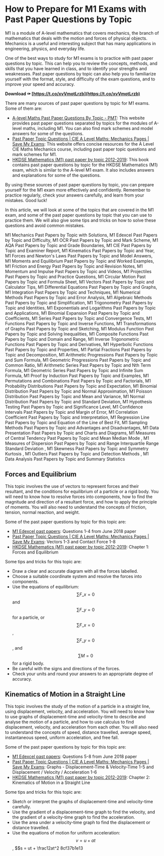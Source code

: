# How to Prepare for M1 Exams with Past Paper Questions by Topic
 
M1 is a module of A-level mathematics that covers mechanics, the branch of mathematics that deals with the motion and forces of physical objects. Mechanics is a useful and interesting subject that has many applications in engineering, physics, and everyday life.
 
One of the best ways to study for M1 exams is to practice with past paper questions by topic. This can help you to review the concepts, methods, and skills that you have learned in class, and to identify your strengths and weaknesses. Past paper questions by topic can also help you to familiarize yourself with the format, style, and difficulty of the exam questions, and to improve your speed and accuracy.
 
**Download ✑ [https://t.co/xvVmotLrzb](https://t.co/xvVmotLrzb)**


 
There are many sources of past paper questions by topic for M1 exams. Some of them are:
 
- [A-level Maths Past Paper Questions By Topic - PMT](https://www.physicsandmathstutor.com/a-level-maths/past-paper-questions-by-topic/): This website provides past paper questions separated by topics for the modules of A-level maths, including M1. You can also find mark schemes and model answers for some of the questions.
- [Past Paper Topic Questions | CIE A Level Maths: Mechanics Pages | Save My Exams](https://www.savemyexams.co.uk/a-level/maths_mechanics/cie/-/pages/topic-questions-pdf/): This website offers concise resources for the A Level CIE Maths Mechanics course, including past paper topic questions and mark schemes for M1.
- [HKDSE Mathematics (M1) past paper by topic 2012-2019](https://books.google.com/books/about/HKDSE_Mathematics_M1_past_paper_by_topic.html?id=b_-pDwAAQBAJ): This book contains past paper questions by topic for the HKDSE Mathematics (M1) exam, which is similar to the A-level M1 exam. It also includes answers and explanations for some of the questions.

By using these sources of past paper questions by topic, you can prepare yourself for the M1 exam more effectively and confidently. Remember to practice regularly, check your answers carefully, and learn from your mistakes. Good luck!
  
In this article, we will look at some of the topics that are covered in the M1 exam, and some of the past paper questions by topic that you can use to practice them. We will also give some tips and tricks on how to solve these questions and avoid common mistakes.
 
M1 Mechanics Past Papers by Topic with Solutions,  M1 Edexcel Past Papers by Topic and Difficulty,  M1 OCR Past Papers by Topic and Mark Scheme,  M1 AQA Past Papers by Topic and Grade Boundaries,  M1 CIE Past Papers by Topic and Examiner Report,  M1 Kinematics Past Papers by Topic and Year,  M1 Forces and Newton's Laws Past Papers by Topic and Model Answers,  M1 Moments and Equilibrium Past Papers by Topic and Worked Examples,  M1 Friction and Energy Past Papers by Topic and Revision Notes,  M1 Momentum and Impulse Past Papers by Topic and Videos,  M1 Projectiles Past Papers by Topic and Practice Questions,  M1 Circular Motion Past Papers by Topic and Formula Sheet,  M1 Vectors Past Papers by Topic and Calculator Tips,  M1 Differential Equations Past Papers by Topic and Graphs,  M1 Integration Past Papers by Topic and Techniques,  M1 Numerical Methods Past Papers by Topic and Error Analysis,  M1 Algebraic Methods Past Papers by Topic and Simplification,  M1 Trigonometry Past Papers by Topic and Identities,  M1 Exponentials and Logarithms Past Papers by Topic and Applications,  M1 Binomial Expansion Past Papers by Topic and Coefficients,  M1 Series Past Papers by Topic and Convergence Tests,  M1 Functions Past Papers by Topic and Inverse Functions,  M1 Transformations of Graphs Past Papers by Topic and Sketching,  M1 Modulus Function Past Papers by Topic and Solving Inequalities,  M1 Composite Functions Past Papers by Topic and Domain and Range,  M1 Inverse Trigonometric Functions Past Papers by Topic and Derivatives,  M1 Hyperbolic Functions Past Papers by Topic and Properties,  M1 Partial Fractions Past Papers by Topic and Decomposition,  M1 Arithmetic Progressions Past Papers by Topic and Sum Formula,  M1 Geometric Progressions Past Papers by Topic and Common Ratio,  M1 Arithmetic Series Past Papers by Topic and Nth Term Formula,  M1 Geometric Series Past Papers by Topic and Infinite Sum Formula,  M1 Proof by Induction Past Papers by Topic and Examples,  M1 Permutations and Combinations Past Papers by Topic and Factorials,  M1 Probability Distributions Past Papers by Topic and Expectation,  M1 Binomial Distribution Past Papers by Topic and Normal Approximation,  M1 Poisson Distribution Past Papers by Topic and Mean and Variance,  M1 Normal Distribution Past Papers by Topic and Standard Deviation,  M1 Hypothesis Testing Past Papers by Topic and Significance Level,  M1 Confidence Intervals Past Papers by Topic and Margin of Error,  M1 Correlation Coefficient Past Papers by Topic and Interpretation,  M1 Regression Line Past Papers by Topic and Equation of the Line of Best Fit,  M1 Sampling Methods Past Papers by Topic and Advantages and Disadvantages,  M1 Data Presentation Past Papers by Topic and Charts and Diagrams,  M1 Measures of Central Tendency Past Papers by Topic and Mean Median Mode ,  M1 Measures of Dispersion Past Papers by Topic and Range Interquartile Range Standard Deviation ,  M1 Skewness Past Papers by Topic and Symmetry Kurtosis ,  M1 Outliers Past Papers by Topic and Detection Methods ,  M1 Data Analysis Past Papers by Topic and Summary Statistics
 
## Forces and Equilibrium
 
This topic involves the use of vectors to represent forces and their resultant, and the conditions for equilibrium of a particle or a rigid body. You will need to know how to resolve forces into components, how to find the magnitude and direction of a resultant force, and how to apply the principle of moments. You will also need to understand the concepts of friction, tension, normal reaction, and weight.
 
Some of the past paper questions by topic for this topic are:

- [M1 Edexcel past papers](https://www.physicsandmathstutor.com/a-level-maths/papers/m1-edexcel/): Questions 1-4 from June 2018 paper
- [Past Paper Topic Questions | CIE A Level Maths: Mechanics Pages | Save My Exams](https://www.savemyexams.co.uk/a-level/maths_mechanics/cie/-/pages/topic-questions-pdf/): Vectors 1-3 and Contact Force 1-8
- [HKDSE Mathematics (M1) past paper by topic 2012-2019](https://books.google.com/books/about/HKDSE_Mathematics_M1_past_paper_by_topic.html?id=b_-pDwAAQBAJ): Chapter 1: Forces and Equilibrium

Some tips and tricks for this topic are:

- Draw a clear and accurate diagram with all the forces labelled.
- Choose a suitable coordinate system and resolve the forces into components.
- Use the equations of equilibrium: $$\sum F\_x = 0$$ and $$\sum F\_y = 0$$ for a particle, or $$\sum F\_x = 0$$, $$\sum F\_y = 0$$, and $$\sum M = 0$$ for a rigid body.
- Be careful with the signs and directions of the forces.
- Check your units and round your answers to an appropriate degree of accuracy.

## Kinematics of Motion in a Straight Line
 
This topic involves the study of the motion of a particle in a straight line, using displacement, velocity, and acceleration. You will need to know how to use graphs of displacement-time and velocity-time to describe and analyse the motion of a particle, and how to use calculus to find displacement, velocity, and acceleration from each other. You will also need to understand the concepts of speed, distance travelled, average speed, instantaneous speed, uniform acceleration, and free fall.
 
Some of the past paper questions by topic for this topic are:

- [M1 Edexcel past papers](https://www.physicsandmathstutor.com/a-level-maths/papers/m1-edexcel/): Questions 5-8 from June 2018 paper
- [Past Paper Topic Questions | CIE A Level Maths: Mechanics Pages | Save My Exams](https://www.savemyexams.co.uk/a-level/maths_mechanics/cie/-/pages/topic-questions-pdf/): Graphs - Displacement-Time & Velocity-Time 1-5 and Displacement / Velocity / Acceleration 1-6
- [HKDSE Mathematics (M1) past paper by topic 2012-2019](https://books.google.com/books/about/HKDSE_Mathematics_M1_past_paper_by_topic.html?id=b_-pDwAAQBAJ): Chapter 2: Kinematics of Motion in a Straight Line

Some tips and tricks for this topic are:

- Sketch or interpret the graphs of displacement-time and velocity-time carefully.
- Use the gradient of a displacement-time graph to find the velocity, and the gradient of a velocity-time graph to find the acceleration.
- Use the area under a velocity-time graph to find the displacement or distance travelled.
- Use the equations of motion for uniform acceleration: $$v = u + at$$, $$s = ut + \frac12at^2 8cf37b1e13


